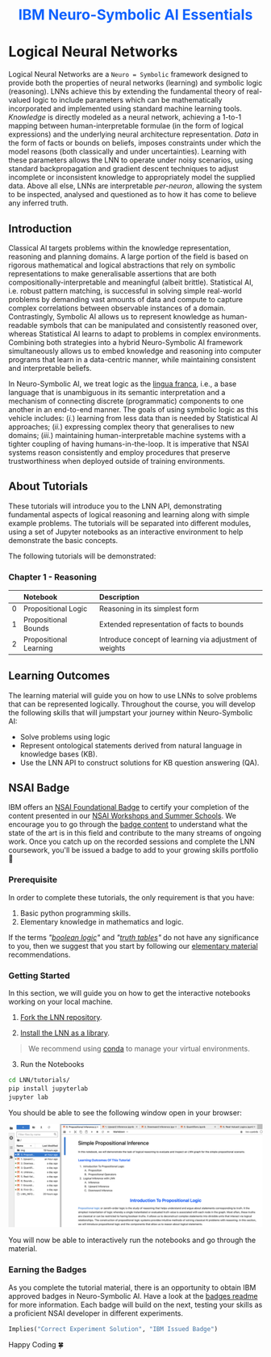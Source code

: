 <h1 align="center" style='text-align:center;color:#0f62fe'> IBM Neuro-Symbolic AI Essentials</h1>

# Logical Neural Networks

Logical Neural Networks are a `Neuro = Symbolic` framework designed to provide both the properties of neural networks (learning) and symbolic logic (reasoning). LNNs achieve this by extending the fundamental theory of real-valued logic to include parameters which can be mathematically incorporated and implemented using standard machine learning tools. _Knowledge_ is directly modeled as a neural network, achieving a 1-to-1 mapping between human-interpretable formulae (in the form of logical expressions) and the underlying neural architecture representation. _Data_ in the form of facts or bounds on beliefs, imposes constraints under which the model reasons (both classically and under uncertainties). Learning with these parameters allows the LNN to operate under noisy scenarios, using standard backpropagation and gradient descent techniques to adjust incomplete or inconsistent knowledge to appropriately model the supplied data. Above all else, LNNs are interpretable _per-neuron_, allowing the system to be inspected, analysed and questioned as to how it has come to believe any inferred truth.


## Introduction 
Classical AI targets problems within the knowledge representation, reasoning and planning domains. A large portion of the field is based on rigorous mathematical and logical abstractions that rely on symbolic representations to make generalisable assertions that are both compositionally-interpretable and meaningful (albeit brittle). Statistical AI, i.e. robust pattern matching, is successful in solving simple real-world problems by demanding vast amounts of data and compute to capture complex correlations between observable instances of a domain. Contrastingly, Symbolic AI allows us to represent knowledge as human-readable symbols that can be manipulated and consistently reasoned over, whereas Statistical AI learns to adapt to problems in complex environments. Combining both strategies into a hybrid Neuro-Symbolic AI framework simultaneously allows us to embed knowledge and reasoning into computer programs that learn in a data-centric manner, while maintaining consistent and interpretable beliefs.

In Neuro-Symbolic AI, we treat logic as the [lingua franca](https://en.wikipedia.org/wiki/Lingua_franca), i.e., a base language that is unambiguous in its semantic interpretation and a mechanism of connecting discrete (programmatic) components to one another in an end-to-end manner. 
The goals of using symbolic logic as this vehicle includes: (_i._) learning from less data than is needed by Statistical AI approaches; (_ii._) expressing complex theory that generalises to new domains; (_iii._) maintaining human-interpretable machine systems with a tighter coupling of having humans-in-the-loop. It is imperative that NSAI systems reason consistently and employ procedures that preserve trustworthiness when deployed outside of training environments.

## About Tutorials
These tutorials will introduce you to the LNN API, demonstrating fundamental aspects of logical reasoning and learning along with simple example problems. The tutorials will be separated into different modules, using a set of Jupyter notebooks as an interactive environment to help demonstrate the basic concepts. 

The following tutorials will be demonstrated:

<h3> Chapter 1 - Reasoning </h3>

|  | Notebook | Description |
| :---:  | :--- | :--- |
| 0 | Propositional Logic         | Reasoning in its simplest form |
| 1 | Propositional Bounds        | Extended representation of facts to bounds |
| 2 | Propositional Learning      | Introduce concept of learning via adjustment of weights |


## Learning Outcomes
The learning material will guide you on how to use LNNs to solve problems that can be represented logically. Throughout the course, you will develop the following skills that will jumpstart your journey within Neuro-Symbolic AI:

- Solve problems using logic
- Represent ontological statements derived from natural language in knowledge bases (KB).
- Use the LNN API to construct solutions for KB question answering (QA).

## NSAI Badge
IBM offers an [NSAI Foundational Badge](https://www.credly.com/org/ibm/badge/neuro-symbolic-ai-essentials) to certify your completion of the content presented in our [NSAI Workshops and Summer Schools](https://ibm.github.io/neuro-symbolic-ai/events). We encourage you to go through the [badge content](./badges/README.md) to understand what the state of the art is in this field and contribute to the many streams of ongoing work. Once you catch up on the recorded sessions and complete the LNN coursework, you'll be issued a badge to add to your growing skills portfolio 🦾


### Prerequisite
In order to complete these tutorials, the only requirement is that you have:
1. Basic python programming skills.
2. Elementary knowledge in mathematics and logic.

If the terms _"[boolean logic](https://en.wikipedia.org/wiki/Boolean_algebra)"_ and _"[truth tables](https://en.wikipedia.org/wiki/Truth_table)"_ do not have any significance to you, then we suggest that you start by following our [elementary material](https://ibm.box.com/s/c0sq8d7tc01tw1c7xq4k8oedajto84n8) recommendations.


### Getting Started 

In this section, we will guide you on how to get the interactive notebooks working on your local machine.

1. [Fork the LNN repository](https://github.com/IBM/LNN/fork).

2. [Install the LNN as a library](https://github.com/IBM/LNN/#quickstart).
> We recommend using [conda](https://docs.conda.io/projects/conda/en/latest/user-guide/install/linux.html) to manage your virtual environments.

3. Run the Notebooks

```bash
cd LNN/tutorials/
pip install jupyterlab
jupyter lab
```

You should be able to see the following window open in your browser:

![Example of browser page](./Chapter%201%20-%20Reasoning/img/example.png)

You will now be able to interactively run the notebooks and go through the material.

### Earning the Badges

As you complete the tutorial material, there is an opportunity to obtain IBM approved badges in Neuro-Symbolic AI. Have a look at the [badges readme](./badges/README.md) for more information. Each badge will build on the next, testing your skills as a proficient NSAI developer in different experiments. 

```python
Implies("Correct Experiment Solution", "IBM Issued Badge")
```

Happy Coding 🍀
